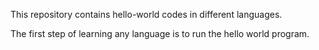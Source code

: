 This repository contains hello-world codes in different languages.

The first step of learning any language is to run the hello world program.